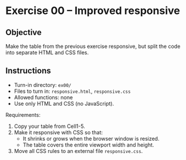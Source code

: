 # Exercise 00 – Improved responsive

## Objective
Make the table from the previous exercise responsive, but split the code into separate HTML and CSS files.

## Instructions
- Turn-in directory: `ex00/`
- Files to turn in: `responsive.html`, `responsive.css`
- Allowed functions: none
- Use only HTML and CSS (no JavaScript).

Requirements:
1. Copy your table from Cell1-5.
2. Make it responsive with CSS so that:
   - It shrinks or grows when the browser window is resized.
   - The table covers the entire viewport width and height.
3. Move all CSS rules to an external file `responsive.css`.